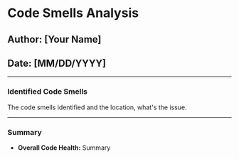# Code Smells Analysis

## Author: [Your Name]
## Date: [MM/DD/YYYY]

---

### Identified Code Smells
The code smells identified and the location, what's the issue.

---

### Summary
- **Overall Code Health:** Summary
